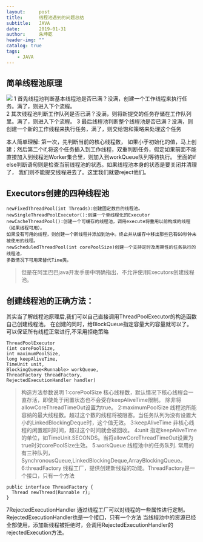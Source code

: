 ```yaml
---
layout:     post
title:      线程池遇到的问题总结
subtitle:   JAVA
date:       2019-01-31
author:     朱坤乾
header-img: ""
catalog: true
tags:
    - JAVA
---
```

##  简单线程池原理
![](https://img-blog.csdn.net/20170618213838961?watermark/2/text/aHR0cDovL2Jsb2cuY3Nkbi5uZXQvdTAxMTI0MDg3Nw==/font/5a6L5L2T/fontsize/400/fill/I0JBQkFCMA==/dissolve/70/gravity/SouthEast)
1 首先线程池判断基本线程池是否已满？没满，创建一个工作线程来执行任务。满了，则进入下个流程。  
2 其次线程池判断工作队列是否已满？没满，则将新提交的任务存储在工作队列里。满了，则进入下个流程。
3 最后线程池判断整个线程池是否已满？没满，则创建一个新的工作线程来执行任务，满了，则交给饱和策略来处理这个任务

本人简单理解:
第一次，先判断当前的核心线程数，
如果小于初始化的值，马上创建；然后第二个if,将这个任务插入到工作线程，双重判断任务，假定如果前面不能直接加入到线程池Worker集合里，则加入到workQueue队列等待执行。
里面的if else判断语句则是检查当前线程池的状态。如果线程池本身的状态是要关闭并清理了，
我们则不能提交线程进去了。这里我们就要reject他们。

##  Executors创建的四种线程池
    newFixedThreadPool(int Threads):创建固定数目的线程池。
    newSingleThreadPoolExecutor():创建一个单线程化的Executor
    newCacheThreadPool():创建一个可缓存的线程池，调用execute将重用以前构成的线程（如果线程可用）。
    如果没有可用的线程，则创建一个新线程并添加到池中。终止并从缓存中移出那些已有60秒钟未被使用的线程。
    newScheduledThreadPool(int corePoolSize)创建一个支持定时及周期性的任务执行的线程池，
    多数情况下可用来替代Time类。
	
>但是在阿里巴巴java开发手册中明确指出，不允许使用Executors创建线程池。

##  创建线程池的正确方法：
其实当了解线程池原理后,我们可以自己直接调用ThreadPoolExecutor的构造函数自己创建线程池。
在创建的同时，给BlockQueue指定容量大的容量就可以了。可以保证所有线程正常进行,不采用拒绝策略
```
ThreadPoolExecutor
(int corePoolSize, 
int maximumPoolSize, 
long keepAliveTime, 
TimeUnit unit, 
BlockingQueue<Runnable> workQueue, 
ThreadFactory threadFactory, 
RejectedExecutionHandler handler)
```
>构造方法参数说明
1:corePoolSize
核心线程数，默认情况下核心线程会一直存活，即使处于闲置状态也不会受存keepAliveTime限制。
除非将allowCoreThreadTimeOut设置为true。
2:maximumPoolSize
线程池所能容纳的最大线程数。超过这个数的线程将被阻塞。当任务队列为没有设置大小的LinkedBlockingDeque时，这个值无效。
3:keepAliveTime
非核心线程的闲置超时时间，超过这个时间就会被回收。
4:unit
指定keepAliveTime的单位，如TimeUnit.SECONDS。当将allowCoreThreadTimeOut设置为true时对corePoolSize生效。
5:workQueue
线程池中的任务队列.
常用的有三种队列，SynchronousQueue,LinkedBlockingDeque,ArrayBlockingQueue。
6:threadFactory
线程工厂，提供创建新线程的功能。ThreadFactory是一个接口，只有一个方法
```
public interface ThreadFactory {
  Thread newThread(Runnable r);
}
```

7RejectedExecutionHandler
通过线程工厂可以对线程的一些属性进行定制。
RejectedExecutionHandler也是一个接口，只有一个方法
当线程池中的资源已经全部使用，添加新线程被拒绝时，会调用RejectedExecutionHandler的rejectedExecution方法。


